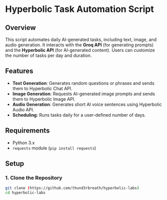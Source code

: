 # Hyperbolic Task Automation Script  

## Overview  
This script automates daily AI-generated tasks, including text, image, and audio generation. It interacts with the **Groq API** (for generating prompts) and the **Hyperbolic API** (for AI-generated content). Users can customize the number of tasks per day and duration.  

## Features  
- **Text Generation**: Generates random questions or phrases and sends them to Hyperbolic Chat API.  
- **Image Generation**: Requests AI-generated image prompts and sends them to Hyperbolic Image API.  
- **Audio Generation**: Generates short AI voice sentences using Hyperbolic Audio API.  
- **Scheduling**: Runs tasks daily for a user-defined number of days.  

## Requirements  
- Python 3.x  
- `requests` module (`pip install requests`)  

## Setup  

### 1. Clone the Repository  
```bash
git clone (https://github.com/thund3rbreath/hyperbolic-labs)
cd hyperbolic-labs
